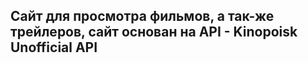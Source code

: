 ## Сайт для просмотра фильмов, а так-же трейлеров, сайт основан на API - Kinopoisk Unofficial API 


